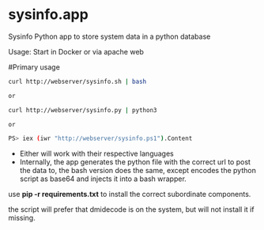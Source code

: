 # sysinfo.app

Sysinfo Python app to store system data in a python database

Usage: Start in Docker or via apache web



#Primary usage
```bash
curl http://webserver/sysinfo.sh | bash

or 

curl http://webserver/sysinfo.py | python3

or

PS> iex (iwr "http://webserver/sysinfo.ps1").Content

```
* Either will work with their respective languages
* Internally, the app generates the python file with the correct url to post the data to, the bash version does the same, except encodes the python script as base64 and injects it into a bash wrapper.

use **pip -r requirements.txt** to install the correct subordinate components.

the script will prefer that dmidecode is on the system, but will not install it if missing.
